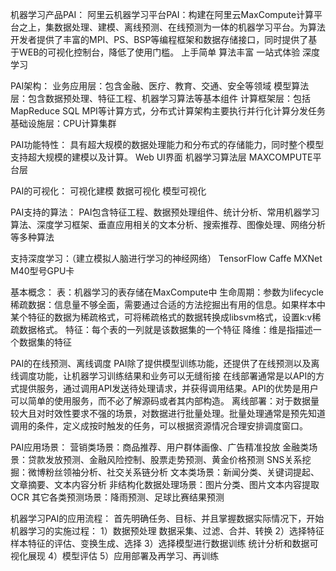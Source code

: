 机器学习产品PAI：
	阿里云机器学习平台PAI：构建在阿里云MaxCompute计算平台之上，集数据处理、建模、离线预测、在线预测为一体的机器学习平台。为算法开发者提供了丰富的MPI、PS、BSP等编程框架和数据存储接口，同时提供了基于WEB的可视化控制台，降低了使用门槛。
	上手简单	算法丰富	一站式体验	深度学习

PAI架构：
	业务应用层：包含金融、医疗、教育、交通、安全等领域
	模型算法层：包含数据预处理、特征工程、机器学习算法等基本组件
	计算框架层：包括MapReduce SQL MPI等计算方式，分布式计算架构主要执行并行化计算分发任务
	基础设施层：CPU计算集群
	
PAI功能特性：
	具有超大规模的数据处理能力和分布式的存储能力，同时整个模型支持超大规模的建模以及计算。
		Web UI界面
		机器学习算法层
		MAXCOMPUTE平台层

PAI的可视化：
	可视化建模	数据可视化	模型可视化

PAI支持的算法：
	PAI包含特征工程、数据预处理组件、统计分析、常用机器学习算法、深度学习框架、垂直应用相关的文本分析、搜索推荐、图像处理、网络分析等多种算法

支持深度学习：（建立模拟人脑进行学习的神经网络）
	TensorFlow	Caffe	MXNet	M40型号GPU卡

基本概念：
	表：机器学习的表存储在MaxCompute中
	生命周期：参数为lifecycle
	稀疏数据：信息量不够全面，需要通过合适的方法挖掘出有用的信息。如果样本中某个特征的数据为稀疏格式，可将稀疏格式的数据转换成libsvm格式，设置k:v稀疏数据格式。
	特征：每个表的一列就是该数据集的一个特征
	降维：维是指描述一个数据集的特征

PAI的在线预测、离线调度
	PAI除了提供模型训练功能，还提供了在线预测以及离线调度功能，让机器学习训练结果和业务可以无缝衔接
	在线部署通常是以API的方式提供服务，通过调用API发送待处理请求，并获得调用结果。API的优势是用户可以简单的使用服务，而不必了解源码或者其内部构造。
	离线部署：对于数据量较大且对时效性要求不强的场景，对数据进行批量处理。批量处理通常是预先知道调用的条件，定义成按时触发的任务，可以根据资源情况合理安排调度窗口。

PAI应用场景：
	营销类场景：商品推荐、用户群体画像、广告精准投放
	金融类场景：贷款发放预测、金融风险控制、股票走势预测、黄金价格预测
	SNS关系挖掘：微博粉丝领袖分析、社交关系链分析
	文本类场景：新闻分类、关键词提起、文章摘要、文本内容分析
	非结构化数据处理场景：图片分类、图片文本内容提取OCR
	其它各类预测场景：降雨预测、足球比赛结果预测
	
	
机器学习PAI的应用流程：
	首先明确任务、目标、并且掌握数据实际情况下，开始机器学习的实施过程：
	1）数据预处理
		数据采集、过滤、合并、转换
	2）选择特征
		样本特征的评估、变换生成、选择
	3）选择模型进行数据训练
		统计分析和数据可视化展现
	4）模型评估
	5）应用部署及再学习、再训练

